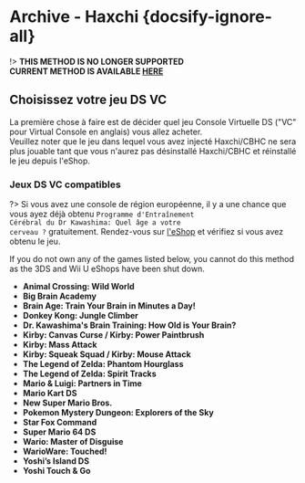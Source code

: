 # Archive - Haxchi {docsify-ignore-all}

!> **THIS METHOD IS NO LONGER SUPPORTED**  
**CURRENT METHOD IS AVAILABLE [HERE](../../introduction)**

## Choisissez votre jeu DS VC

La première chose à faire est de décider quel jeu Console Virtuelle DS ("VC" pour Virtual Console en anglais) vous allez acheter.  
Veuillez noter que le jeu dans lequel vous avez injecté Haxchi/CBHC ne sera plus jouable tant que vous n'aurez pas désinstallé Haxchi/CBHC et réinstallé le jeu depuis l'eShop.

### Jeux DS VC compatibles

?> Si vous avez une console de région européenne, il y a une chance que vous ayez déjà obtenu <code>Programme <wbr>d'Entraînement <wbr>Cérébral du <wbr>Dr Kawashima: <wbr>Quel <wbr>âge a <wbr>votre <wbr>cerveau ?</code> gratuitement. Rendez-vous sur [l'eShop](https://en-americas-support.nintendo.com/app/answers/detail/a_id/8563/~/how-to-view-previously-downloaded-titles-on-wii-u) et vérifiez si vous avez obtenu le jeu.

If you do not own any of the games listed below, you cannot do this method as the 3DS and Wii U eShops have been shut down.

- **Animal Crossing: Wild World**
- **Big Brain Academy**
- **Brain Age: Train Your Brain in Minutes a Day!**
- **Donkey Kong: Jungle Climber**
- **Dr. Kawashima's Brain Training: How Old is Your Brain?**
- **Kirby: Canvas Curse / Kirby: Power Paintbrush**
- **Kirby: Mass Attack**
- **Kirby: Squeak Squad / Kirby: Mouse Attack**
- **The Legend of Zelda: Phantom Hourglass**
- **The Legend of Zelda: Spirit Tracks**
- **Mario & Luigi: Partners in Time**
- **Mario Kart DS**
- **New Super Mario Bros.**
- **Pokemon Mystery Dungeon: Explorers of the Sky**
- **Star Fox Command**
- **Super Mario 64 DS**
- **Wario: Master of Disguise**
- **WarioWare: Touched!**
- **Yoshi’s Island DS**
- **Yoshi Touch & Go**

